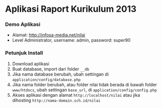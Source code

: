 
# Aplikasi Raport Kurikulum 2013

### Demo Aplikasi
- Alamat: http://infosa-media.net/nilai
- Level Administrator, username: admin, password: super90

### Petunjuk Install
1. Download aplikasi
2. Buat database, import dari folder `__db`
3. Jika nama database berubah, ubah settingan di `application/config/database.php`
4. Jika nama folder berubah, atau folder nilai tidak berada di bawah folder `www/htdocs`, ubah settingan `base_url`, di `application/config/config.php`
5. Akses aplikasi dengan alamat `http://localhost/nilai` atau jika dihosting `http://nama-domain.sch.id/nilai`
